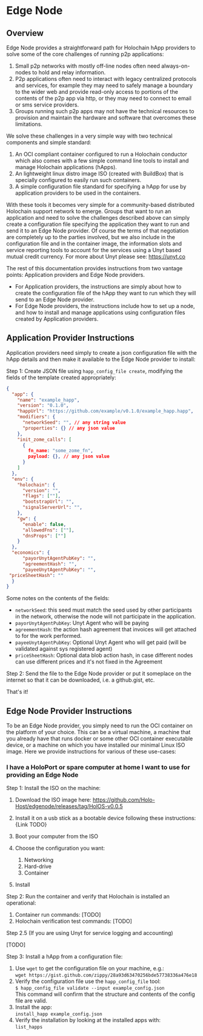 # Edge Node

## Overview

Edge Node provides a straightforward path for Holochain hApp providers to solve some of the core challenges of running p2p applications:

1. Small p2p networks with mostly off-line nodes often need always-on-nodes to hold and relay information.
2. P2p applications often need to interact with legacy centralized protocols and services, for example they may need to safely manage a boundary to the wider web and provide read-only access to portions of  the contents of the p2p app via http, or they may need to connect to email or sms service providers.
3. Groups running such p2p apps may not have the technical resources to provision and maintain the hardware and software that overcomes these limitations.

We solve these challenges in a very simple way with two technical components and simple standard:

1. An OCI compliant container configured to run a Holochain conductor which also comes with a few simple command line tools to install and manage Holochain applications (hApps).
2. An lightweight linux distro image ISO (created with BuildBox) that is specially configured to easily run such containers.
3. A simple configuration file standard for specifying a hApp for use by application providers to be used in the containers.

With these tools it becomes very simple for a community-based distributed Holochain support network to emerge.  Groups that want to run an application and need to solve the challenges described above can simply create a configuration file specifying the application they want to run and send it to an Edge Node provider.  Of course the terms of that negotiation are completely up to the parties involved, but we also include in the configuration file and in the container image, the information slots and service reporting tools to  account for the services using a Unyt based mutual credit currency.  For more about Unyt please see: https://unyt.co

The rest of this documentation provides instructions from two vantage points:  Application providers and Edge Node providers.  
- For Application providers, the instructions are simply about how to create the configuration file of the hApp they want to run which they will send to an Edge Node provider.  
- For Edge Node providers, the instructions include how to set up a node, and how to install and manage applications using configuration files created by Application providers.

## Application Provider Instructions

Application providers need simply to create a json configuration file with the hApp details and then make it available to the Edge Node provider to install:

Step 1: Create JSON file using `happ_config_file create`, modifying the fields of the template created appropriately:

```json
{  
  "app": {  
    "name": "example_happ",  
    "version": "0.1.0",  
    "happUrl": "https://github.com/example/v0.1.0/example_happ.happ",  
    "modifiers": {  
      "networkSeed": "", // any string value  
      "properties": {} // any json value  
    },  
    "init_zome_calls": [  
      {  
        fn_name: "some_zome_fn",  
        payload: {}, // any json value  
      }  
    ]  
  },  
  "env": {  
    "holochain": {  
      "version": "",  
      "flags": [""],  
      "bootstrapUrl": "",  
      "signalServerUrl": "",  
    },  
    "gw": {  
      "enable": false,  
      "allowedFns": [""],  
      "dnsProps": [""]  
    }  
  },  
  "economics": {   
      "payorUnytAgentPubKey": "",  
      "agreementHash": "",   
      "payeeUnytAgentPubKey": "",         
 "priceSheetHash": ""    
  }  
}
```

Some notes on the contents of the fields:

- `networkSeed`: this seed must match the seed used by other participants in the network, otherwise the node will not participate in the application.
- `payorUnytAgentPubKey`: Unyt Agent who will be paying
- `agreementHash`: the action hash agreement that invoices will get attached to for the work performed.
- `payeeUnytAgentPubKey`: Optional Unyt Agent who will get paid (will be validated against sys registered agent)
- `priceSheetHash`: Optional data blob action hash, in case different nodes can use different prices and it's not fixed in the Agreement

Step 2: Send the file to the Edge Node provider or put it someplace on the internet so that it can be downloaded, i.e. a github.gist, etc.

That's it!

## Edge Node Provider Instructions

To be an Edge Node provider, you simply need to run the OCI container on the platform of your choice.  This can be a virtual machine,  a machine that you already have that runs docker or some other OCI container executable device, or a machine on which you have installed our minimal Linux ISO image.  Here we provide instructions for various of these use-cases:

### I have a HoloPort or spare computer at home I want to use for providing an Edge Node

Step 1: Install the ISO on the machine:

1. Download the ISO image here: https://github.com/Holo-Host/edgenode/releases/tag/HolOS-v0.0.5
2. Install it on a usb stick as a bootable device following these instructions: {Link TODO}
3. Boot your computer from the ISO
4. Choose the configuration you want:
   1. Networking
   2. Hard-drive
   3. Container

5. Install

Step 2: Run the container and verify that Holochain is installed an operational:

1. Container run commands: [TODO]
2. Holochain verification test commands: [TODO]

Step 2.5 (If you are using Unyt for service logging and accounting)

[TODO]

Step 3: Install a hApp from a configuration file:

1. Use `wget` to get the configuration file on your machine, e.g.:  
   `wget https://gist.github.com/zippy/28a93d63470256bde57738336a476e18`
2. Verify the configuration file use the `happ_config_file` tool:  
   `$ happ_config_file validate --input example_config.json`  
   This command will confirm that the structure and contents of the config file are valid.
3. Install the app:  
   `install_happ example_config.json`
4. Verify the installation by looking at the installed apps with:  
   `list_happs`
